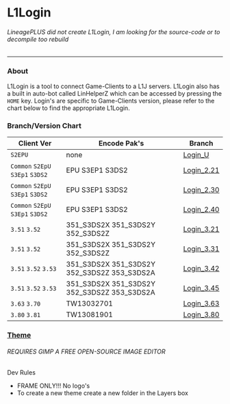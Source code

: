 L1Login
=======

###### LineagePLUS did not create L1Login, I am looking for the source-code or to decompile too rebuild

***

### About
L1Login is a tool to connect Game-Clients to a L1J servers. L1Login also has a built in auto-bot called LinHelperZ which can be accessed by pressing the `HOME` key. Login's are specific to Game-Clients version, please refer to the chart below to find the appropriate L1Login.

### Branch/Version Chart
Client Ver | Encode Pak's | Branch
--- | --- | ---
`S2EPU` | none | [Login_U](https://github.com/lojtest/L1Login/tree/Login_U)
`Common` `S2EpU` `S3Ep1` `S3DS2` | EPU S3EP1 S3DS2 | [Login_2.21](https://github.com/lojtest/L1Login/tree/Login_221)
`Common` `S2EpU` `S3Ep1` `S3DS2` | EPU S3EP1 S3DS2 | [Login_2.30](https://github.com/lojtest/L1Login/tree/Login_230)
`Common` `S2EpU` `S3Ep1` `S3DS2` | EPU S3EP1 S3DS2 | [Login_2.40](https://github.com/lojtest/L1Login/tree/Login_240)
`3.51` `3.52` | 351_S3DS2X 351_S3DS2Y 352_S3DS2Z | [Login_3.21](https://github.com/lojtest/L1Login/tree/Login_321)
`3.51` `3.52` | 351_S3DS2X 351_S3DS2Y 352_S3DS2Z | [Login_3.31](https://github.com/lojtest/L1Login/tree/Login_331)
`3.51` `3.52` `3.53` | 351_S3DS2X 351_S3DS2Y 352_S3DS2Z 353_S3DS2A | [Login_3.42](https://github.com/lojtest/L1Login/tree/Login_342)
`3.51` `3.52` `3.53` | 351_S3DS2X 351_S3DS2Y 352_S3DS2Z 353_S3DS2A | [Login_3.45](https://github.com/lojtest/L1Login/tree/Login_345)
`3.63` `3.70` | TW13032701 | [Login_3.63](https://github.com/lojtest/L1Login/tree/Login_363)
`3.80` `3.81` | TW13081901 | [Login_3.80](https://github.com/lojtest/L1Login/tree/Login_380)

### [Theme](https://github.com/LineagePLUS/L1Login/tree/Theme)
###### REQUIRES GIMP A FREE OPEN-SOURCE IMAGE EDITOR
Dev Rules
- FRAME ONLY!!! No logo's
- To create a new theme create a new folder in the Layers box
